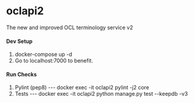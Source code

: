 # oclapi2
The new and improved OCL terminology service v2


#### Dev Setup
1. docker-compose up -d
2. Go to localhost:7000 to benefit.

#### Run Checks
1. Pylint (pep8) --- docker exec -it oclapi2 pylint -j2 core
1. Tests --- docker exec -it oclapi2  python manage.py test --keepdb -v3
